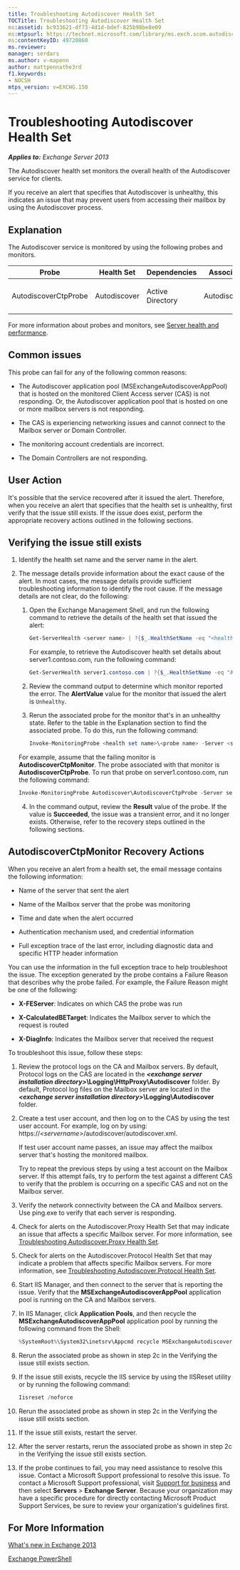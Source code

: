 ```yaml
---
title: Troubleshooting Autodiscover Health Set
TOCTitle: Troubleshooting Autodiscover Health Set
ms:assetid: bc933621-df73-4d1d-bdef-825b98be8e09
ms:mtpsurl: https://technet.microsoft.com/library/ms.exch.scom.autodiscover(v=EXCHG.150)
ms:contentKeyID: 49720860
ms.reviewer:
manager: serdars
ms.author: v-mapenn
author: mattpennathe3rd
f1.keywords:
- NOCSH
mtps_version: v=EXCHG.150
---
```


# Troubleshooting Autodiscover Health Set

_**Applies to:** Exchange Server 2013_

The Autodiscover health set monitors the overall health of the Autodiscover service for clients.

If you receive an alert that specifies that Autodiscover is unhealthy, this indicates an issue that may prevent users from accessing their mailbox by using the Autodiscover process.

## Explanation

The Autodiscover service is monitored by using the following probes and monitors.

<table>
<colgroup>
<col style="width: 25%" />
<col style="width: 25%" />
<col style="width: 25%" />
<col style="width: 25%" />
</colgroup>
<thead>
<tr class="header">
<th>Probe</th>
<th>Health Set</th>
<th>Dependencies</th>
<th>Associated Monitors</th>
</tr>
</thead>
<tbody>
<tr class="odd">
<td><p>AutodiscoverCtpProbe</p></td>
<td><p>Autodiscover</p></td>
<td><p>Active Directory</p></td>
<td><p>AutodiscoverCtpMonitor</p></td>
</tr>
</tbody>
</table>

For more information about probes and monitors, see [Server health and performance](https://technet.microsoft.com/library/jj150551\(v=exchg.150\)).

## Common issues

This probe can fail for any of the following common reasons:

- The Autodiscover application pool (MSExchangeAutodiscoverAppPool) that is hosted on the monitored Client Access server (CAS) is not responding. Or, the Autodiscover application pool that is hosted on one or more mailbox servers is not responding.

- The CAS is experiencing networking issues and cannot connect to the Mailbox server or Domain Controller.

- The monitoring account credentials are incorrect.

- The Domain Controllers are not responding.

## User Action

It's possible that the service recovered after it issued the alert. Therefore, when you receive an alert that specifies that the health set is unhealthy, first verify that the issue still exists. If the issue does exist, perform the appropriate recovery actions outlined in the following sections.

## Verifying the issue still exists

1. Identify the health set name and the server name in the alert.

2. The message details provide information about the exact cause of the alert. In most cases, the message details provide sufficient troubleshooting information to identify the root cause. If the message details are not clear, do the following:

   1. Open the Exchange Management Shell, and run the following command to retrieve the details of the health set that issued the alert:

      ```powershell
      Get-ServerHealth <server name> | ?{$_.HealthSetName -eq "<health set name>"}
      ```

      For example, to retrieve the Autodiscover health set details about server1.contoso.com, run the following command:

      ```powershell
      Get-ServerHealth server1.contoso.com | ?{$_.HealthSetName -eq "Autodiscover"}
      ```

   2. Review the command output to determine which monitor reported the error. The **AlertValue** value for the monitor that issued the alert is `Unhealthy`.

   3. Rerun the associated probe for the monitor that's in an unhealthy state. Refer to the table in the Explanation section to find the associated probe. To do this, run the following command:

      ```powershell
      Invoke-MonitoringProbe <health set name>\<probe name> -Server <server name> | Format-List
      ```

     For example, assume that the failing monitor is **AutodiscoverCtpMonitor**. The probe associated with that monitor is **AutodiscoverCtpProbe**. To run that probe on server1.contoso.com, run the following command:

     ```powershell
     Invoke-MonitoringProbe Autodiscover\AutodiscoverCtpProbe -Server server1.contoso.com | Format-List
     ```

   4. In the command output, review the **Result** value of the probe. If the value is **Succeeded**, the issue was a transient error, and it no longer exists. Otherwise, refer to the recovery steps outlined in the following sections.

## AutodiscoverCtpMonitor Recovery Actions

When you receive an alert from a health set, the email message contains the following information:

- Name of the server that sent the alert

- Name of the Mailbox server that the probe was monitoring

- Time and date when the alert occurred

- Authentication mechanism used, and credential information

- Full exception trace of the last error, including diagnostic data and specific HTTP header information

You can use the information in the full exception trace to help troubleshoot the issue. The exception generated by the probe contains a Failure Reason that describes why the probe failed. For example, the Failure Reason might be one of the following:

- **X-FEServer**: Indicates on which CAS the probe was run

- **X-CalculatedBETarget**: Indicates the Mailbox server to which the request is routed

- **X-DiagInfo**: Indicates the Mailbox server that received the request

To troubleshoot this issue, follow these steps:

1. Review the protocol logs on the CA and Mailbox servers. By default, Protocol logs on the CAS are located in the ***\<exchange server installation directory\>*\\Logging\\HttpProxy\\Autodiscover** folder. By default, Protocol log files on the Mailbox server are located in the ***\<exchange server installation directory\>*\\Logging\\Autodiscover** folder.

2. Create a test user account, and then log on to the CAS by using the test user account. For example, log on by using: https://*\<servername\>*/autodiscover/autodiscover.xml.

   If test user account name passes, an issue may affect the mailbox server that's hosting the monitored mailbox.

   Try to repeat the previous steps by using a test account on the Mailbox server. If this attempt fails, try to perform the test against a different CAS to verify that the problem is occurring on a specific CAS and not on the Mailbox server.

3. Verify the network connectivity between the CA and Mailbox servers. Use ping.exe to verify that each server is responding.

4. Check for alerts on the Autodiscover.Proxy Health Set that may indicate an issue that affects a specific Mailbox server. For more information, see [Troubleshooting Autodiscover.Proxy Health Set](troubleshooting-autodiscover-proxy-health-set.md).

5. Check for alerts on the Autodiscover.Protocol Health Set that may indicate a problem that affects specific Mailbox servers. For more information, see [Troubleshooting Autodiscover.Protocol Health Set](troubleshooting-autodiscover-protocol-health-set.md).

6. Start IIS Manager, and then connect to the server that is reporting the issue. Verify that the **MSExchangeAutodiscoverAppPool** application pool is running on the CA and Mailbox servers.

7. In IIS Manager, click **Application Pools**, and then recycle the **MSExchangeAutodiscoverAppPool** application pool by running the following command from the Shell:

   ```powershell
   %SystemRoot%\System32\inetsrv\Appcmd recycle MSExchangeAutodiscoverAppPool
   ```

8. Rerun the associated probe as shown in step 2c in the Verifying the issue still exists section.

9. If the issue still exists, recycle the IIS service by using the IISReset utility or by running the following command:

   ```powershell
   Iisreset /noforce
   ```

10. Rerun the associated probe as shown in step 2c in the Verifying the issue still exists section.

11. If the issue still exists, restart the server.

12. After the server restarts, rerun the associated probe as shown in step 2c in the Verifying the issue still exists section.

13. If the probe continues to fail, you may need assistance to resolve this issue. Contact a Microsoft Support professional to resolve this issue. To contact a Microsoft Support professional, visit [Support for business](https://support.microsoft.com/supportforbusiness/productselection) and then select **Servers** \> **Exchange Server**. Because your organization may have a specific procedure for directly contacting Microsoft Product Support Services, be sure to review your organization's guidelines first.

## For More Information

[What's new in Exchange 2013](https://technet.microsoft.com/library/jj150540\(v=exchg.150\))

[Exchange PowerShell](https://docs.microsoft.com/powershell/exchange/)
